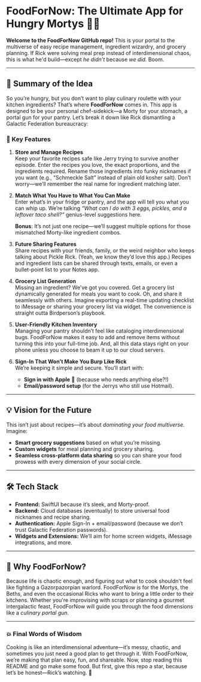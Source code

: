 # FoodForNow: The Ultimate App for Hungry Mortys 🥑✨

**Welcome to the FoodForNow GitHub repo!** This is your portal to the multiverse of easy recipe management, ingredient wizardry, and grocery planning. If Rick were solving meal prep instead of interdimensional chaos, this is what he'd build—except _he didn’t_ because _we did._ Boom.

---

## **🚀 Summary of the Idea**

So you’re hungry, but you don’t want to play culinary roulette with your kitchen ingredients? That’s where **FoodForNow** comes in. This app is designed to be your personal chef-sidekick—a Morty for your stomach, a portal gun for your pantry. Let’s break it down like Rick dismantling a Galactic Federation bureaucracy:

### **🌟 Key Features**

1. **Store and Manage Recipes**  
   Keep your favorite recipes safe like Jerry trying to survive another episode. Enter the recipes you love, the exact proportions, and the ingredients required. Rename those ingredients into funky nicknames if you want (e.g., “Schmeckle Salt” instead of plain old kosher salt). Don’t worry—we’ll remember the real name for ingredient matching later.

2. **Match What You Have to What You Can Make**  
   Enter what’s in your fridge or pantry, and the app will tell you what you can whip up. We’re talking _“What can I do with 3 eggs, pickles, and a leftover taco shell?”_ genius-level suggestions here.

   **Bonus**: It’s not just one recipe—we’ll suggest multiple options for those mismatched Morty-like ingredient combos.

3. **Future Sharing Features**  
   Share recipes with your friends, family, or the weird neighbor who keeps talking about Pickle Rick. (Yeah, we know they’d love this app.) Recipes and ingredient lists can be shared through texts, emails, or even a bullet-point list to your Notes app.

4. **Grocery List Generation**  
   Missing an ingredient? We’ve got you covered. Get a grocery list dynamically generated for meals you want to cook. Oh, and share it seamlessly with others. Imagine exporting a real-time updating checklist to iMessage or sharing your grocery list via widget. The convenience is straight outta Birdperson’s playbook.

5. **User-Friendly Kitchen Inventory**  
   Managing your pantry shouldn’t feel like cataloging interdimensional bugs. FoodForNow makes it easy to add and remove items without turning this into your full-time job. And, all this data stays right on your phone unless you choose to beam it up to our cloud servers.

6. **Sign-In That Won’t Make You Burp Like Rick**  
   We’re keeping it simple and secure. You’ll start with:
   - **Sign in with Apple** 🍎 (because who needs anything else?!)
   - **Email/password setup** (for the Jerrys who still use Hotmail).

---

## **💡 Vision for the Future**

This isn’t just about recipes—it’s about _dominating your food multiverse._ Imagine:

- **Smart grocery suggestions** based on what you’re missing.
- **Custom widgets** for meal planning and grocery sharing.
- **Seamless cross-platform data sharing** so you can share your food prowess with every dimension of your social circle.

---

## **🛠️ Tech Stack**

- **Frontend:** SwiftUI because it’s sleek, and Morty-proof.
- **Backend:** Cloud databases (eventually) to store universal food nicknames and recipe sharing.
- **Authentication:** Apple Sign-In + email/password (because we don’t trust Galactic Federation passwords).
- **Widgets and Extensions:** We’ll aim for home screen widgets, iMessage integrations, and more.

---

## **🤯 Why FoodForNow?**

Because life is chaotic enough, and figuring out what to cook shouldn't feel like fighting a Gazorpazorpian warlord. FoodForNow is for the Mortys, the Beths, and even the occasional Ricks who want to bring a little order to their kitchens. Whether you're improvising with scraps or planning a gourmet intergalactic feast, FoodForNow will guide you through the food dimensions like a _culinary portal gun._

---

### **💥 Final Words of Wisdom**

Cooking is like an interdimensional adventure—it’s messy, chaotic, and sometimes you just need a good plan to get through it. With FoodForNow, we’re making that plan easy, fun, and shareable. Now, stop reading this README and go make some food. But first, give this repo a star, because let’s be honest—Rick’s watching. 👀
